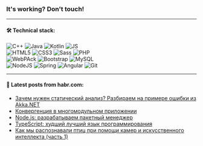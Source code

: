 ### It's working? Don't touch!

---

#### 🛠️ Technical stack:

![C++](https://img.shields.io/badge/C++-informational?logo=c%2B%2B&style=flat&logoColor=white&color=9C033A)
![Java](https://img.shields.io/badge/Java-informational?logo=java&style=flat&logoColor=white&color=007396)
![Kotlin](https://img.shields.io/badge/Kotlin-informational?logo=Kotlin&style=flat&logoColor=white&color=0095D5)
![JS](https://img.shields.io/badge/JS-informational?logo=javaScript&style=flat&logoColor=black&color=F7Df1E) <br>
![HTML5](https://img.shields.io/badge/HTML5-informational?logo=html5&style=flat&logoColor=white&color=E34F26)
![CSS3](https://img.shields.io/badge/CSS3-informational?logo=css3&style=flat&logoColor=white&color=157286)
![Sass](https://img.shields.io/badge/Saas-informational?logo=sass&style=flat&logoColor=white&color=hotpink)
![PHP](https://img.shields.io/badge/PHP-informational?logo=php&style=flat&logoColor=white&color=777BB4) <br>
![WebPAck](https://img.shields.io/badge/WebPack-informational?logo=webPack&style=flat&logoColor=white&color=FF6F00)
![Bootstrap](https://img.shields.io/badge/Bootstrap-informational?logo=Bootstrap&style=flat&logoColor=white&color=7952B3)
![MySQL](https://img.shields.io/badge/MySQL-informational?logo=MySQL&style=flat&logoColor=white&color=00f) <br>
![NodeJS](https://img.shields.io/badge/NodeJS-informational?logo=node.js&style=flat&logoColor=white&color=43853D)
![Spring](https://img.shields.io/badge/Spring-informational?logo=Spring&style=flat&logoColor=white&color=0A9EDC)
![Angular](https://img.shields.io/badge/Vue-informational?logo=vue.js&style=flat&logoColor=white&color=red)
![Git](https://img.shields.io/badge/Git-informational?logo=git&style=flat&logoColor=white&color=darkorange)

___

#### 💬 Latest posts from habr.com:

<!-- BLOG-POST-LIST:START -->
- [Зачем нужен статический анализ? Разбираем на примере ошибки из Akka.NET](https://habr.com/ru/post/662832/?utm_source=habrahabr&utm_medium=rss&utm_campaign=662832)
- [Конвергенция в многомодульном приложении](https://habr.com/ru/post/662766/?utm_source=habrahabr&utm_medium=rss&utm_campaign=662766)
- [Node.js: разрабатываем пакетный менеджер](https://habr.com/ru/post/662830/?utm_source=habrahabr&utm_medium=rss&utm_campaign=662830)
- [TypeScript: худший лучший язык программирования](https://habr.com/ru/post/660683/?utm_source=habrahabr&utm_medium=rss&utm_campaign=660683)
- [Как мы распознавали птиц при помощи камер и искусственного интеллекта &lpar;часть 1&rpar;](https://habr.com/ru/post/662770/?utm_source=habrahabr&utm_medium=rss&utm_campaign=662770)
<!-- BLOG-POST-LIST:END -->
